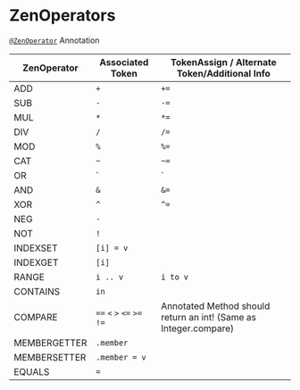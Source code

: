 # ZenOperators

[`@ZenOperator`](/Dev_Area/ZenAnnotations/ZenAnnotation) Annotation

| ZenOperator  | Associated Token            | TokenAssign / Alternate Token/Additional Info                     |
|--------------|-----------------------------|------------------------------------------------------------------|
| ADD          | `+`                         | `+=`                                                             |
| SUB          | `-`                         | `-=`                                                             |
| MUL          | `*`                         | `*=`                                                             |
| DIV          | `/`                         | `/=`                                                             |
| MOD          | `%`                         | `%=`                                                             |
| CAT          | `~`                         | `~=`                                                             |
| OR           | `|`                         | `|=`                                                             |
| AND          | `&`                         | `&=`                                                             |
| XOR          | `^`                         | `^=`                                                             |
| NEG          | `-`                         |                                                                  |
| NOT          | `!`                         |                                                                  |
| INDEXSET     | `[i] = v`                   |                                                                  |
| INDEXGET     | `[i]`                       |                                                                  |
| RANGE        | `i .. v`                    | `i to v`                                                         |
| CONTAINS     | `in`                        |                                                                  |
| COMPARE      | `==` `<` `>` `<=` `>=` `!=` | Annotated Method should return an int! (Same as Integer.compare) |
| MEMBERGETTER | `.member`                   |                                                                  |
| MEMBERSETTER | `.member = v`               |                                                                  |
| EQUALS       | `=`                         |                                                                  |